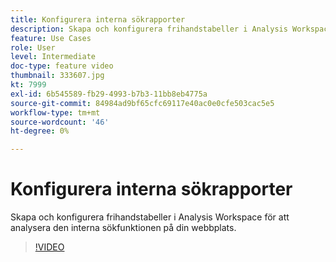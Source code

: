 ```yaml
---
title: Konfigurera interna sökrapporter
description: Skapa och konfigurera frihandstabeller i Analysis Workspace för att analysera den interna sökfunktionen på din webbplats.
feature: Use Cases
role: User
level: Intermediate
doc-type: feature video
thumbnail: 333607.jpg
kt: 7999
exl-id: 6b545589-fb29-4993-b7b3-11bb8eb4775a
source-git-commit: 84984ad9bf65cfc69117e40ac0e0cfe503cac5e5
workflow-type: tm+mt
source-wordcount: '46'
ht-degree: 0%

---
```


# Konfigurera interna sökrapporter

Skapa och konfigurera frihandstabeller i Analysis Workspace för att analysera den interna sökfunktionen på din webbplats.

>[!VIDEO](https://video.tv.adobe.com/v/333607/?quality=12&learn=on)
